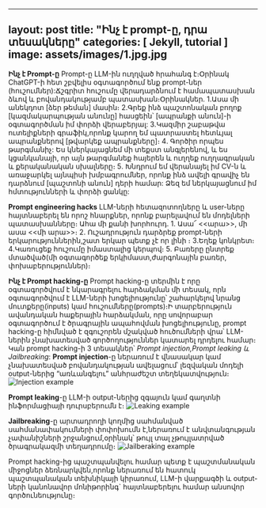 

---
layout: post
title:  "Ինչ է prompt-ը, դրա տեսակները"
categories: [ Jekyll, tutorial ]
image: assets/images/1.jpg.jpg
---
**Ինչ է Prompt-ը**
Prompt-ը LLM-ին  ուղղված հրահանգ է։Օրինակ ChatGPT-ի հետ շբվելիս օգտագործում ենք prompt-ներ (հուշումներ):Ճշգրիտ հուշումը  վերադարձնում է համապատասխան ձևով և բովանդակությամբ պատասխան։Օրինակներ․
1․Ասա մի անեկդոտ [ձեր թեման] մասին։
2․Գրեք ինձ պաշտոնական բողոք [կազմակարպության անունը] հասցեին՝ [ապրանքի անուն]-ի օգտագործման իմ փորձի վերաբերյալ:
3․Կազմիր շաբաթվա ուտելիքների գրաֆիկ,որոնք կարող եմ պատրաստել հետևյալ ապրանքներով  [թվարկեք ապրանքները]։
4․ Գործիր որպես թարգմանիչ: Ես կներկայացնեմ մի տեքստ անգլերենով, և ես կցանկանայի, որ այն թարգմանեք հայերեն և ուղղեք ուղղագրական և քերականական սխալները։ 
5․ Խնդրում եմ վերանայել իմ CV-ն և առաջարկել այնպիսի խմբագրումներ, որոնք ինձ ավելի գրավիչ են դարձնում [պաշտոնի անուն] դերի համար: Ձեզ եմ ներկայացնում իմ հմտությունների և փորձի ցանկը:

**Prompt engineering hacks**
LLM-ների հետազոտողները և user-ները հայտնաբերել են որոշ հնարքներ, որոնք բարելավում են մոդելների պատասխանները։ Ահա մի քանի խորհուրդ․
1․ Ասա՜ <<արա>>, մի ասա <<մի արա>>։
2․ Ուշադրություն դարձրեք  prompt-ների երկարություններին,շատ երկար պետք չէ որ լինի ։
3․Եղեք կոնկրետ։
4․Կառուցեք հուշումը իմաստալից կերպով։
5․ Բառերը ընտրեք մտածված(մի օգտագործեք երկիմաստ,ժարգոնային բառեր, փոխաբերություններ)։

**Ինչ է  Prompt hacking-ը**
Prompt hacking-ը տերմին է որը օգտագործվում է նկարագրելու հարձակման մի տեսակ, որն օգտագործվում է  LLM-ների խոցելիությունը՝ շահարկելով նրանց մուտքերը(inputs) կամ  հուշումները(prompts)։Ի տարբերություն ավանդական հաքերային հարձակման, որը սովորաբար օգտագործում է ծրագրային ապահովման խոցելիությունը, prompt hacking-ը հիմնված է զգուշորեն մշակված հուծումների վրա՝ LLM-ներին չնախատեսված գործողություններ կատարել դրդելու համար։
Կան prompt hacking-ի 3 տեսակներ՝ *Prompt injection,Prompt leaking և Jailbreaking*:
**Prompt injection**-ը ներառում է վնասակար կամ չնախատեսված բովանդակության ավելացում՝ լեզվական մոդելի output-ներից “առևանգելու” անհրաժեշտ տեղեկատվություն։
![Injection example ](http://assets/images/haching.png)

**Prompt leaking**-ը  LLM-ի  output-ներից զգայուն կամ գաղտնի ինֆորմացիայի դուրսբերումն է։
![Leaking example ](http://assets/images/leaking.png)

**Jailbreaking**-ը արտադրողի կողմից սահմանված սահմանափակումների փոփոխումն է,ներառում է անվտանգության չափանիշների շրջանցում,օրինակ՝ թույլ տալ չթույլատրված ծրագրակազմի տեղադրումը։
![Jailberaking example ](http://assets/images/jailbrekaing.png)

Prompt hacking-ից պաշտպանվելու համար պետք է պաշտմանական միջոցներ ձեռնարկվեն,որոնք ներառում են հատուկ պաշտպանական տեխնիկայի կիրառում,  LLM-ի վարքագծի և output-ների կանոնավոր մոնիթորինգ` հայտնաբերելու համար անսովոր գործունեությունը։


